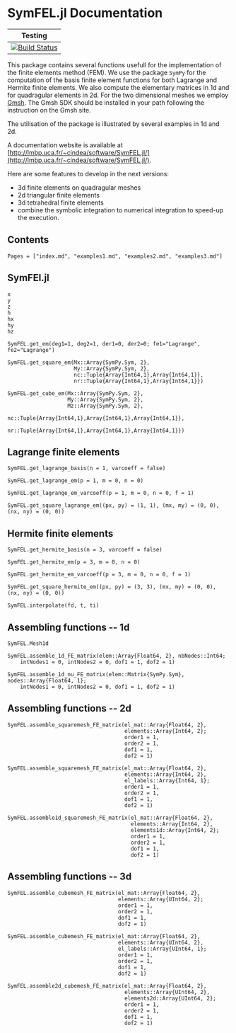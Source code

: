 # SymFEL.jl Documentation



| Testing                                                                                                       |
|---------------------------------------------------------------------------------------------------------------|
| [![Build Status](https://travis-ci.org/ncindea/SymFEL.jl.svg?branch=master)](https://travis-ci.org/ncindea/SymFEL.jl) |


This package contains several functions usefull for the implementation of the finite elements method (FEM). We use the package `SymPy` for the computation of the basis finite element functions for both Lagrange and Hermite finite elements. We also compute the elementary matrices in 1d and for quadragular elements in 2d. 
For the two dimensional meshes we employ [Gmsh](https://gmsh.info/). The Gmsh SDK should be installed in your path following the instruction on the Gmsh site.

The utilisation of the package is illustrated by several examples in 1d and 2d.

A documentation website is available at [http://lmbp.uca.fr/~cindea/software/SymFEL.jl/](http://lmbp.uca.fr/~cindea/software/SymFEL.jl/).

Here are some features to develop in the next versions:
- 3d finite elements on quadragular meshes
- 2d triangular finite elements
- 3d tetrahedral finite elements
- combine the symbolic integration to numerical integration to speed-up the execution.

## Contents
```@contents
Pages = ["index.md", "examples1.md", "examples2.md", "examples3.md"]
```

## SymFEl.jl

```@docs
x
y
z
h
hx
hy
hz
```

```@docs
SymFEL.get_em(deg1=1, deg2=1, der1=0, der2=0; fe1="Lagrange", fe2="Lagrange")
```

```@docs
SymFEL.get_square_em(Mx::Array{SymPy.Sym, 2},
                     My::Array{SymPy.Sym, 2},
                     nc::Tuple{Array{Int64,1},Array{Int64,1}},
                     nr::Tuple{Array{Int64,1},Array{Int64,1}})
```

```@docs
SymFEL.get_cube_em(Mx::Array{SymPy.Sym, 2},
                   My::Array{SymPy.Sym, 2},
                   Mz::Array{SymPy.Sym, 2},
                   nc::Tuple{Array{Int64,1},Array{Int64,1},Array{Int64,1}},
                   nr::Tuple{Array{Int64,1},Array{Int64,1},Array{Int64,1}})
```

## Lagrange finite elements

```@docs
SymFEL.get_lagrange_basis(n = 1, varcoeff = false)
```

```@docs
SymFEL.get_lagrange_em(p = 1, m = 0, n = 0)
```

```@docs
SymFEL.get_lagrange_em_varcoeff(p = 1, m = 0, n = 0, f = 1)
```

```@docs
SymFEL.get_square_lagrange_em((px, py) = (1, 1), (mx, my) = (0, 0), (nx, ny) = (0, 0))
```
    


## Hermite finite elements

```@docs
SymFEL.get_hermite_basis(n = 3, varcoeff = false)
```

```@docs
SymFEL.get_hermite_em(p = 3, m = 0, n = 0)
```

```@docs
SymFEL.get_hermite_em_varcoeff(p = 3, m = 0, n = 0, f = 1)
```

```@doc
SymFEL.get_square_hermite_em((px, py) = (3, 3), (mx, my) = (0, 0), (nx, ny) = (0, 0))
```

```@docs
SymFEL.interpolate(fd, t, ti)
```

## Assembling functions -- 1d

```@docs
SymFEL.Mesh1d
```

```@docs
SymFEL.assemble_1d_FE_matrix(elem::Array{Float64, 2}, nbNodes::Int64;
    intNodes1 = 0, intNodes2 = 0, dof1 = 1, dof2 = 1)
```

```@docs
SymFEL.assemble_1d_nu_FE_matrix(elem::Matrix{SymPy.Sym}, nodes::Array{Float64, 1};
    intNodes1 = 0, intNodes2 = 0, dof1 = 1, dof2 = 1)
```

## Assembling functions -- 2d

```@docs
SymFEL.assemble_squaremesh_FE_matrix(el_mat::Array{Float64, 2},
                                     elements::Array{Int64, 2};
                                     order1 = 1,
                                     order2 = 1,
                                     dof1 = 1,
                                     dof2 = 1)
```

```@docs
SymFEL.assemble_squaremesh_FE_matrix(el_mat::Array{Float64, 2},
                                     elements::Array{Int64, 2},
                                     el_labels::Array{Int64, 1};
                                     order1 = 1,
                                     order2 = 1,
                                     dof1 = 1,
                                     dof2 = 1)
```

```@docs
SymFEL.assemble1d_squaremesh_FE_matrix(el_mat::Array{Float64, 2},
                                       elements::Array{Int64, 2},
                                       elements1d::Array{Int64, 2};
                                       order1 = 1,
                                       order2 = 1,
                                       dof1 = 1,
                                       dof2 = 1)
```

## Assembling functions -- 3d

```@docs
SymFEL.assemble_cubemesh_FE_matrix(el_mat::Array{Float64, 2},
                                   elements::Array{UInt64, 2};
                                   order1 = 1,
                                   order2 = 1,
                                   dof1 = 1,
                                   dof2 = 1)
```

```@docs
SymFEL.assemble_cubemesh_FE_matrix(el_mat::Array{Float64, 2},
	                               elements::Array{UInt64, 2},
                                   el_labels::Array{UInt64, 1};
                                   order1 = 1,
                                   order2 = 1,
                                   dof1 = 1,
                                   dof2 = 1)
```

```@docs
SymFEL.assemble2d_cubemesh_FE_matrix(el_mat::Array{Float64, 2},
                                     elements::Array{UInt64, 2},
                                     elements2d::Array{UInt64, 2};
                                     order1 = 1,
                                     order2 = 1,
                                     dof1 = 1,
                                     dof2 = 1)
```
